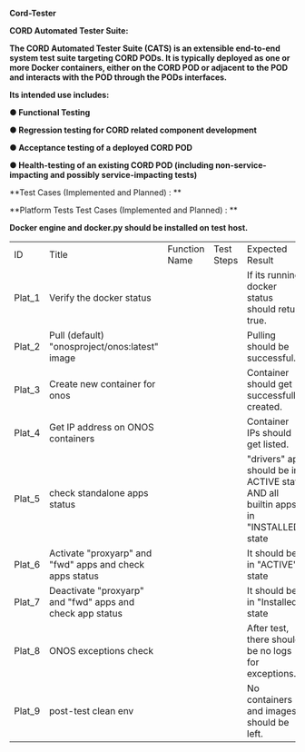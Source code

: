 **Cord-Tester**



**CORD Automated Tester Suite:**

**The CORD Automated Tester Suite (CATS) is an extensible end-to-end system test suite targeting CORD PODs. It is typically deployed as one or more Docker containers, either on the CORD POD or adjacent to the POD and interacts with the POD through the PODs interfaces.**

**Its intended use includes:**

**● Functional Testing**

**● Regression testing for CORD related component development**

**● Acceptance testing of a deployed CORD POD**

**● Health-testing of an existing CORD POD (including non-service-impacting and possibly service-impacting tests)**

**Test Cases (Implemented and Planned) : **

**Platform Tests Test Cases (Implemented and Planned) : **


**Docker engine and docker.py should be installed on test host.**

<table>
  <tr>
    <td>ID</td>
    <td>Title</td>
    <td>Function Name</td>
    <td>Test Steps</td>
    <td>Expected Result</td>
    <td>Actual Result</td>
  </tr>
  <tr>
    <td>Plat_1</td>
    <td>Verify the docker status</td>
    <td></td>
    <td></td>
    <td>If its running, docker status should return true. </td>
    <td></td>
  </tr>
  <tr>
    <td>Plat_2</td>
    <td>Pull (default) "onosproject/onos:latest" image</td>
    <td></td>
    <td></td>
    <td>Pulling should be successful.</td>
    <td></td>
  </tr>
  <tr>
    <td>Plat_3</td>
    <td>Create new container for onos</td>
    <td></td>
    <td></td>
    <td>Container should get successfully created.</td>
    <td></td>
  </tr>
  <tr>
    <td>Plat_4</td>
    <td>Get IP address on ONOS containers</td>
    <td></td>
    <td></td>
    <td>Container IPs should get listed.</td>
    <td></td>
  </tr>
  <tr>
    <td>Plat_5</td>
    <td>check standalone apps status</td>
    <td></td>
    <td></td>
    <td>"drivers" app should be in ACTIVE state AND all builtin apps in "INSTALLED" state</td>
    <td></td>
  </tr>
  <tr>
    <td>Plat_6</td>
    <td>Activate "proxyarp" and "fwd" apps and check apps status</td>
    <td></td>
    <td></td>
    <td>It should be in "ACTIVE" state</td>
    <td></td>
  </tr>
  <tr>
    <td>Plat_7</td>
    <td>Deactivate "proxyarp" and "fwd" apps and check app status</td>
    <td></td>
    <td></td>
    <td>It should be in "Installed" state</td>
    <td></td>
  </tr>
  <tr>
    <td>Plat_8</td>
    <td>ONOS exceptions check</td>
    <td></td>
    <td></td>
    <td>After test, there should be no logs for exceptions.</td>
    <td></td>
  </tr>
  <tr>
    <td>Plat_9</td>
    <td>post-test clean env</td>
    <td></td>
    <td></td>
    <td>No containers and images should be left.</td>
    <td></td>
  </tr>
</table>
